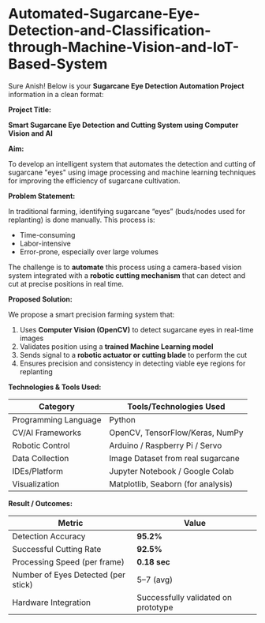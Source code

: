 # Automated-Sugarcane-Eye-Detection-and-Classification-through-Machine-Vision-and-IoT-Based-System

Sure Anish! Below is your **Sugarcane Eye Detection Automation Project** information in a clean format:


**Project Title:**

**Smart Sugarcane Eye Detection and Cutting System using Computer Vision and AI**



**Aim:**

To develop an intelligent system that automates the detection and cutting of sugarcane "eyes" using image processing and machine learning techniques for improving the efficiency of sugarcane cultivation.



**Problem Statement:**

In traditional farming, identifying sugarcane “eyes” (buds/nodes used for replanting) is done manually.
This process is:

* Time-consuming
* Labor-intensive
* Error-prone, especially over large volumes

The challenge is to **automate** this process using a camera-based vision system integrated with a **robotic cutting mechanism** that can detect and cut at precise positions in real time.



 **Proposed Solution:**

We propose a smart precision farming system that:

1. Uses **Computer Vision (OpenCV)** to detect sugarcane eyes in real-time images
2. Validates position using a **trained Machine Learning model**
3. Sends signal to a **robotic actuator or cutting blade** to perform the cut
4. Ensures precision and consistency in detecting viable eye regions for replanting

   

**Technologies & Tools Used:**

| Category             | Tools/Technologies Used            |
| -------------------- | ---------------------------------- |
| Programming Language | Python                             |
| CV/AI Frameworks     | OpenCV, TensorFlow/Keras, NumPy    |
| Robotic Control      | Arduino / Raspberry Pi / Servo     |
| Data Collection      | Image Dataset from real sugarcane  |
| IDEs/Platform        | Jupyter Notebook / Google Colab    |
| Visualization        | Matplotlib, Seaborn (for analysis) |



**Result / Outcomes:**

| Metric                              | Value                               |
| ----------------------------------- | ----------------------------------- |
| Detection Accuracy                  | **95.2%**                           |
| Successful Cutting Rate             | **92.5%**                           |
| Processing Speed (per frame)        | **0.18 sec**                        |
| Number of Eyes Detected (per stick) | 5–7 (avg)                           |
| Hardware Integration                | Successfully validated on prototype |

